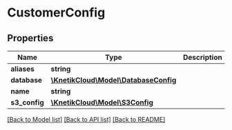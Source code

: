 # CustomerConfig

## Properties
Name | Type | Description | Notes
------------ | ------------- | ------------- | -------------
**aliases** | **string** |  | [optional] 
**database** | [**\KnetikCloud\Model\DatabaseConfig**](DatabaseConfig.md) |  | [optional] 
**name** | **string** |  | [optional] 
**s3_config** | [**\KnetikCloud\Model\S3Config**](S3Config.md) |  | [optional] 

[[Back to Model list]](../README.md#documentation-for-models) [[Back to API list]](../README.md#documentation-for-api-endpoints) [[Back to README]](../README.md)


